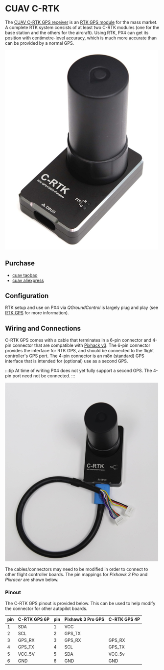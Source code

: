 # CUAV C-RTK

The [CUAV C-RTK GPS receiver](http://doc.cuav.net/gps/c-rtk/en/) is an [RTK GPS module](../gps_compass/rtk_gps.md) for the mass market. A complete RTK system consists of at least two C-RTK modules \(one for the base station and the others for the aircraft\). Using RTK, PX4 can get its position with centimetre-level accuracy, which is much more accurate than can be provided by a normal GPS.

<img src="../../assets/hardware/gps/rtk_c-rtk.jpg" width="500px" title="C-RTK" />


## Purchase

* [cuav taobao](https://item.taobao.com/item.htm?id=565380634341&spm=2014.21600712.0.0)
* [cuav aliexpress](https://www.aliexpress.com/store/product/CUAV-NEW-Flight-Controller-GPS-C-RTK-differential-positioning-navigation-module-GPS-for-PIX4-Pixhawk-pixhack/3257035_32853894248.html?spm=2114.12010608.0.0.75592fadQKPPEn)

## Configuration

RTK setup and use on PX4 via *QGroundControl* is largely plug and play \(see [RTK GPS](../advanced_features/rtk-gps.md) for more information\).

## Wiring and Connections

C-RTK GPS comes with a cable that terminates in a 6-pin connector and 4-pin connector that are compatible with [Pixhack v3](http://doc.cuav.net/gps/c-rtk/en/c-rtk/hardware-connection.html). The 6-pin connector provides the interface for RTK GPS, and should be connected to the flight controller's GPS port. The 4-pin connector is an m8n (standard) GPS interface that is intended for (optional) use as a second GPS.

:::tip
At time of writing PX4 does not yet fully support a second GPS. The 4-pin port need not be connected.
:::

<img src="../../assets/hardware/gps/rtk_cuav_c-rtk_to_6pin_connector.jpg" width="500px" title="C-RTK_6PIN" />

The cables/connectors may need to be modified in order to connect to other flight controller boards. The pin mappings for *Pixhawk 3 Pro* and *Pixracer* are shown below.


### Pinout

The C-RTK GPS pinout is provided below. This can be used to help modify the connector for other autopilot boards.

| pin | C-RTK GPS 6P | pin | Pixhawk 3 Pro GPS | C-RTK GPS 4P |
| --- | ------------ | --- | ----------------- | ------------ |
| 1   | SDA          | 1   | VCC               |              |
| 2   | SCL          | 2   | GPS_TX            |              |
| 3   | GPS_RX       | 3   | GPS_RX            | GPS_RX       |
| 4   | GPS_TX       | 4   | SCL               | GPS_TX       |
| 5   | VCC_5V       | 5   | SDA               | VCC_5v       |
| 6   | GND          | 6   | GND               | GND          |


